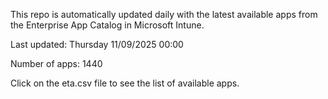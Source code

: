 This repo is automatically updated daily with the latest available apps from the Enterprise App Catalog in Microsoft Intune.

Last updated: Thursday 11/09/2025 00:00

Number of apps: 1440

Click on the eta.csv file to see the list of available apps.
